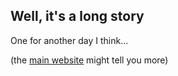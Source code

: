 ## Well, it's a long story

One for another day I think...

(the [main website](https://reka.io) might tell you more)
